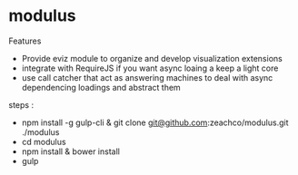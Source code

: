 modulus
=======
Features
 - Provide eviz module to organize and develop visualization extensions
 - integrate with RequireJS if you want async loaing a keep a light core
 - use call catcher that act as answering machines to deal with async dependencing loadings and abstract them

steps :
 - npm install -g gulp-cli & git clone git@github.com:zeachco/modulus.git ./modulus
 - cd modulus
 - npm install & bower install
 - gulp
